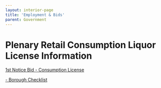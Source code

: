 ```yaml
---
layout: interior-page
title: 'Employment & Bids'
parent: Government
---
```


# Plenary Retail Consumption Liquor License Information

[1st Notice Bid - Consumption License](https://storage.googleapis.com/static.rutherford-nj.com/finance/Employment/1st%20Notice%20Bid%20Consumption%20License.pdf)

[- Borough Checklist](https://storage.googleapis.com/static.rutherford-nj.com/finance/Employment/consumption-license/Rutherford_Liquor%20license%20checklist%20and%20bid%20form.pdf)
